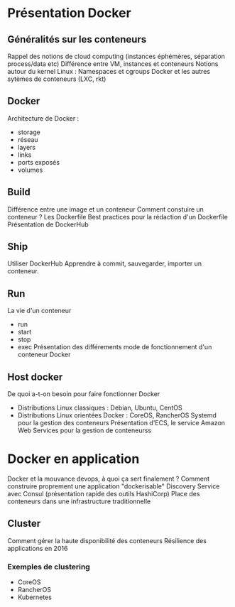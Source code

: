# Présentation Docker

## Généralités sur les conteneurs
Rappel des notions de cloud computing (instances éphémères, séparation process/data etc)
Différence entre VM, instances et conteneurs
Notions autour du kernel Linux : Namespaces et cgroups
Docker et les autres sytèmes de conteneurs (LXC, rkt)

## Docker
Architecture de Docker :
- storage
- réseau
- layers
- links
- ports exposés
- volumes

## Build
Différence entre une image et un conteneur
Comment constuire un conteneur ?
Les Dockerfile
Best practices pour la rédaction d'un Dockerfile
Présentation de DockerHub

## Ship
Utiliser DockerHub
Apprendre à commit, sauvegarder, importer un conteneur.

## Run
La vie d'un conteneur
- run
- start
- stop
- exec
Présentation des différements mode de fonctionnement d'un conteneur Docker

## Host docker
De quoi a-t-on besoin pour faire fonctionner Docker
- Distributions Linux classiques : Debian, Ubuntu, CentOS
- Distributions Linux orientées Docker : CoreOS, RancherOS
Systemd pour la gestion des conteneurs
Présentation d'ECS, le service Amazon Web Services pour la gestion de
conteneurss

# Docker en application

Docker et la mouvance devops, à quoi ça sert finalement ?
Comment construire proprement une application "dockerisable"
Discovery Service avec Consul (présentation rapide des outils HashiCorp)
Place des conteneurs dans une infrastructure traditionnelle

## Cluster
Comment gérer la haute disponibilité des conteneurs
Résilience des applications en 2016
### Exemples de clustering
- CoreOS
- RancherOS
- Kubernetes


